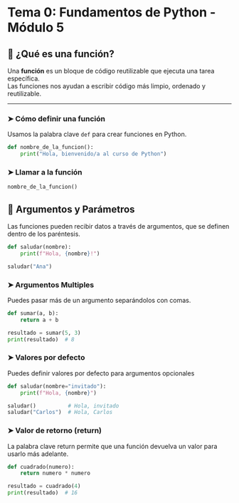 # Tema 0: Fundamentos de Python - Módulo 5

## 📌 ¿Qué es una función?

Una **función** es un bloque de código reutilizable que ejecuta una tarea específica.  
Las funciones nos ayudan a escribir código más limpio, ordenado y reutilizable.

---

### ➤ Cómo definir una función

Usamos la palabra clave `def` para crear funciones en Python.

```python
def nombre_de_la_funcion():
    print("Hola, bienvenido/a al curso de Python")
```

### ➤ Llamar a la función

```python
nombre_de_la_funcion()
```

## 📌 Argumentos y Parámetros

Las funciones pueden recibir datos a través de argumentos, que se definen dentro de los paréntesis.

```python
def saludar(nombre):
    print(f"Hola, {nombre}!")

saludar("Ana")
```

### ➤ Argumentos Multiples 

Puedes pasar más de un argumento separándolos con comas.

```python
def sumar(a, b):
    return a + b

resultado = sumar(5, 3)
print(resultado)  # 8
```

### ➤ Valores por defecto

Puedes definir valores por defecto para argumentos opcionales

```python
def saludar(nombre="invitado"):
    print(f"Hola, {nombre}")

saludar()          # Hola, invitado
saludar("Carlos")  # Hola, Carlos
```

### ➤ Valor de retorno (return)

La palabra clave return permite que una función devuelva un valor para usarlo más adelante.

```python
def cuadrado(numero):
    return numero * numero

resultado = cuadrado(4)
print(resultado)  # 16
```